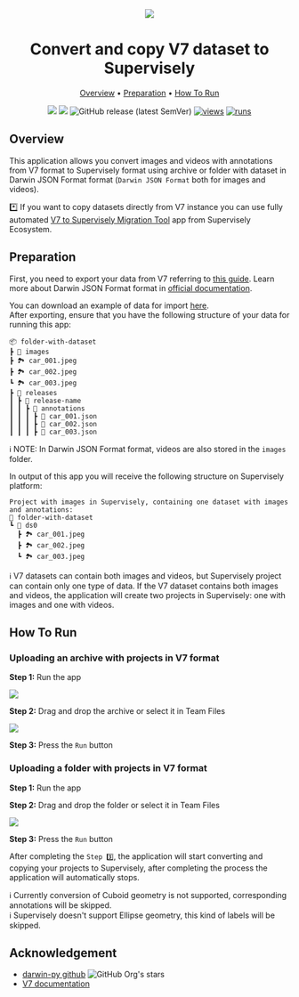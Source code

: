 <div align="center" markdown>
<img src="https://github-production-user-asset-6210df.s3.amazonaws.com/118521851/281445527-06753d8e-85e6-4412-9eb6-6ca5b27ccd90.png"/>

# Convert and copy V7 dataset to Supervisely

<p align="center">
  <a href="#Overview">Overview</a> •
  <a href="#Preparation">Preparation</a> •
  <a href="#How-To-Run">How To Run</a>
</p>

[![](https://img.shields.io/badge/supervisely-ecosystem-brightgreen)](https://ecosystem.supervise.ly/apps/supervisely-ecosystem/v7-to-supervisely/import_v7)
[![](https://img.shields.io/badge/slack-chat-green.svg?logo=slack)](https://supervise.ly/slack)
![GitHub release (latest SemVer)](https://img.shields.io/github/v/release/supervisely-ecosystem/v7-to-supervisely)
[![views](https://app.supervise.ly/img/badges/views/supervisely-ecosystem/v7-to-supervisely/import_v7.png)](https://supervise.ly)
[![runs](https://app.supervise.ly/img/badges/runs/supervisely-ecosystem/v7-to-supervisely/import_v7.png)](https://supervise.ly)

</div>

## Overview

This application allows you convert images and videos with annotations from V7 format to Supervisely format using archive or folder with dataset in Darwin JSON Format format (`Darwin JSON Format` both for images and videos).<br>

\*️⃣ If you want to copy datasets directly from V7 instance you can use fully automated [V7 to Supervisely Migration Tool](https://ecosystem.supervisely.com/apps/v7-to-supervisely/migration_tool) app from Supervisely Ecosystem.<br>

## Preparation

First, you need to export your data from V7 referring to [this guide](https://docs.v7labs.com/docs/export-your-data-1). Learn more about Darwin JSON Format format in [official documentation](https://docs.v7labs.com/reference/darwin-json).<br>

You can download an example of data for import [here](https://github.com/supervisely-ecosystem/v7-to-supervisely/files/13298115/v7-dataset-example.zip).<br>
After exporting, ensure that you have the following structure of your data for running this app:

```text
📦 folder-with-dataset
┣ 📂 images
┣ 🏞️ car_001.jpeg
┣ 🏞️ car_002.jpeg
┗ 🏞️ car_003.jpeg
┣ 📂 releases
┃ ┣ 📂 release-name
┃ ┃ ┣ 📂 annotations
┃ ┃ ┃ ┣ 📄 car_001.json
┃ ┃ ┃ ┣ 📄 car_002.json
┃ ┃ ┃ ┣ 📄 car_003.json
```
ℹ️ NOTE: In Darwin JSON Format format, videos are also stored in the `images` folder.<br>

In output of this app you will receive the following structure on Supervisely platform:

```text
Project with images in Supervisely, containing one dataset with images and annotations:
📂 folder-with-dataset
┗ 📂 ds0
  ┣ 🏞️ car_001.jpeg
  ┣ 🏞️ car_002.jpeg
  ┗ 🏞️ car_003.jpeg
```

ℹ️ V7 datasets can contain both images and videos, but Supervisely project can contain only one type of data. If the V7 dataset contains both images and videos, the application will create two projects in Supervisely: one with images and one with videos.<br>

## How To Run

### Uploading an archive with projects in V7 format

**Step 1:** Run the app<br>

<img src="https://github-production-user-asset-6210df.s3.amazonaws.com/118521851/281453664-5fd63cc0-3d3b-4e45-a1bf-f742bbe30845.png"/><br>

**Step 2:** Drag and drop the archive or select it in Team Files<br>

<img src="https://github-production-user-asset-6210df.s3.amazonaws.com/118521851/281453677-8173ffcc-a2c5-4340-bd9c-e22724ca1104.png"/><br>

**Step 3:** Press the `Run` button<br>

### Uploading a folder with projects in V7 format

**Step 1:** Run the app<br>

**Step 2:** Drag and drop the folder or select it in Team Files<br>

<img src="https://github-production-user-asset-6210df.s3.amazonaws.com/118521851/281453688-acbbb096-30c7-4026-adfc-1301638240ff.png"/><br>

**Step 3:** Press the `Run` button<br>

After completing the `Step 3️⃣`, the application will start converting and copying your projects to Supervisely, after completing the process the application will automatically stops.<br>

ℹ️ Currently conversion of Cuboid geometry is not supported, corresponding annotations will be skipped.<br>
ℹ️ Supervisely doesn't support Ellipse geometry, this kind of labels will be skipped.<br>

## Acknowledgement

- [darwin-py github](https://github.com/v7labs/darwin-py) ![GitHub Org's stars](https://img.shields.io/github/stars/v7labs/darwin-py?style=social)
- [V7 documentation](https://docs.v7labs.com/)
